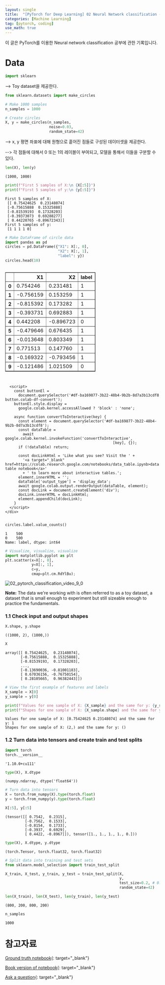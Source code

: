 ```yaml
---
layout: single
title:  "[PyTorch for Deep Learning] 02 Neural Network classification - 1. Data"
categories: [Machine Learning]
tag: [pytorch, coding]
use_math: true
---
```


이 글은 PyTorch를 이용한 Neural network classification 공부에 관한 기록입니다.


# Data


```python
import sklearn
```

--> Toy dataset을 제공한다.


```python
from sklearn.datasets import make_circles

# Make 1000 samples
n_samples = 1000

# Create circles
X, y = make_circles(n_samples,
                    noise=0.03,
                    random_state=42)
```

--> x, y 평면 좌표에 대해 원형으로 흩어진 점들로 구성된 데이터셋을 제공한다.

--> 각 점들에 대해서 0 또는 1의 레이블이 부여되고, 모델을 통해서 이들을 구분할 수 있다.


```python
len(X), len(y)
```




    (1000, 1000)




```python
print(f"First 5 samples of X:\n {X[:5]}")
print(f"First 5 samples of y:\n {y[:5]}")
```

    First 5 samples of X:
     [[ 0.75424625  0.23148074]
     [-0.75615888  0.15325888]
     [-0.81539193  0.17328203]
     [-0.39373073  0.69288277]
     [ 0.44220765 -0.89672343]]
    First 5 samples of y:
     [1 1 1 1 0]



```python
# Make DataFrame of circle data
import pandas as pd
circles = pd.DataFrame({"X1": X[:, 0], 
                        "X2": X[:, 1],
                        "label": y})
circles.head(10)
```





  <div id="df-ba169877-3b22-48b4-9b2b-8d7a3b13cdf8">
    <div class="colab-df-container">
      <div>
<style scoped>
    .dataframe tbody tr th:only-of-type {
        vertical-align: middle;
    }

    .dataframe tbody tr th {
        vertical-align: top;
    }

    .dataframe thead th {
        text-align: right;
    }
</style>
<table border="1" class="dataframe">
  <thead>
    <tr style="text-align: right;">
      <th></th>
      <th>X1</th>
      <th>X2</th>
      <th>label</th>
    </tr>
  </thead>
  <tbody>
    <tr>
      <th>0</th>
      <td>0.754246</td>
      <td>0.231481</td>
      <td>1</td>
    </tr>
    <tr>
      <th>1</th>
      <td>-0.756159</td>
      <td>0.153259</td>
      <td>1</td>
    </tr>
    <tr>
      <th>2</th>
      <td>-0.815392</td>
      <td>0.173282</td>
      <td>1</td>
    </tr>
    <tr>
      <th>3</th>
      <td>-0.393731</td>
      <td>0.692883</td>
      <td>1</td>
    </tr>
    <tr>
      <th>4</th>
      <td>0.442208</td>
      <td>-0.896723</td>
      <td>0</td>
    </tr>
    <tr>
      <th>5</th>
      <td>-0.479646</td>
      <td>0.676435</td>
      <td>1</td>
    </tr>
    <tr>
      <th>6</th>
      <td>-0.013648</td>
      <td>0.803349</td>
      <td>1</td>
    </tr>
    <tr>
      <th>7</th>
      <td>0.771513</td>
      <td>0.147760</td>
      <td>1</td>
    </tr>
    <tr>
      <th>8</th>
      <td>-0.169322</td>
      <td>-0.793456</td>
      <td>1</td>
    </tr>
    <tr>
      <th>9</th>
      <td>-0.121486</td>
      <td>1.021509</td>
      <td>0</td>
    </tr>
  </tbody>
</table>
</div>
      <button class="colab-df-convert" onclick="convertToInteractive('df-ba169877-3b22-48b4-9b2b-8d7a3b13cdf8')"
              title="Convert this dataframe to an interactive table."
              style="display:none;">

  <svg xmlns="http://www.w3.org/2000/svg" height="24px"viewBox="0 0 24 24"
       width="24px">
    <path d="M0 0h24v24H0V0z" fill="none"/>
    <path d="M18.56 5.44l.94 2.06.94-2.06 2.06-.94-2.06-.94-.94-2.06-.94 2.06-2.06.94zm-11 1L8.5 8.5l.94-2.06 2.06-.94-2.06-.94L8.5 2.5l-.94 2.06-2.06.94zm10 10l.94 2.06.94-2.06 2.06-.94-2.06-.94-.94-2.06-.94 2.06-2.06.94z"/><path d="M17.41 7.96l-1.37-1.37c-.4-.4-.92-.59-1.43-.59-.52 0-1.04.2-1.43.59L10.3 9.45l-7.72 7.72c-.78.78-.78 2.05 0 2.83L4 21.41c.39.39.9.59 1.41.59.51 0 1.02-.2 1.41-.59l7.78-7.78 2.81-2.81c.8-.78.8-2.07 0-2.86zM5.41 20L4 18.59l7.72-7.72 1.47 1.35L5.41 20z"/>
  </svg>
      </button>

  <style>
    .colab-df-container {
      display:flex;
      flex-wrap:wrap;
      gap: 12px;
    }

    .colab-df-convert {
      background-color: #E8F0FE;
      border: none;
      border-radius: 50%;
      cursor: pointer;
      display: none;
      fill: #1967D2;
      height: 32px;
      padding: 0 0 0 0;
      width: 32px;
    }

    .colab-df-convert:hover {
      background-color: #E2EBFA;
      box-shadow: 0px 1px 2px rgba(60, 64, 67, 0.3), 0px 1px 3px 1px rgba(60, 64, 67, 0.15);
      fill: #174EA6;
    }

    [theme=dark] .colab-df-convert {
      background-color: #3B4455;
      fill: #D2E3FC;
    }

    [theme=dark] .colab-df-convert:hover {
      background-color: #434B5C;
      box-shadow: 0px 1px 3px 1px rgba(0, 0, 0, 0.15);
      filter: drop-shadow(0px 1px 2px rgba(0, 0, 0, 0.3));
      fill: #FFFFFF;
    }
  </style>

      <script>
        const buttonEl =
          document.querySelector('#df-ba169877-3b22-48b4-9b2b-8d7a3b13cdf8 button.colab-df-convert');
        buttonEl.style.display =
          google.colab.kernel.accessAllowed ? 'block' : 'none';

        async function convertToInteractive(key) {
          const element = document.querySelector('#df-ba169877-3b22-48b4-9b2b-8d7a3b13cdf8');
          const dataTable =
            await google.colab.kernel.invokeFunction('convertToInteractive',
                                                     [key], {});
          if (!dataTable) return;

          const docLinkHtml = 'Like what you see? Visit the ' +
            '<a target="_blank" href=https://colab.research.google.com/notebooks/data_table.ipynb>data table notebook</a>'
            + ' to learn more about interactive tables.';
          element.innerHTML = '';
          dataTable['output_type'] = 'display_data';
          await google.colab.output.renderOutput(dataTable, element);
          const docLink = document.createElement('div');
          docLink.innerHTML = docLinkHtml;
          element.appendChild(docLink);
        }
      </script>
    </div>
  </div>





```python
circles.label.value_counts() 
```




    1    500
    0    500
    Name: label, dtype: int64




```python
# Visualize, visualize, visualize
import matplotlib.pyplot as plt
plt.scatter(x=X[:, 0],
            y=X[:, 1],
            c=y,
            cmap=plt.cm.RdYlBu);
```
    
![02_pytorch_classification_video_9_0](https://github.com/yesnote/yesnote.github.io/assets/173476188/3ae6677c-2402-4c96-a5a7-7ddd2ee723c7)
    


**Note:** The data we're working with is often referred to as a toy dataset, a dataset that is small enough to experiment but still sizeable enough to practice the fundamentals.

### 1.1 Check input and output shapes


```python
X.shape, y.shape
```




    ((1000, 2), (1000,))




```python
X
```




    array([[ 0.75424625,  0.23148074],
           [-0.75615888,  0.15325888],
           [-0.81539193,  0.17328203],
           ...,
           [-0.13690036, -0.81001183],
           [ 0.67036156, -0.76750154],
           [ 0.28105665,  0.96382443]])




```python
# View the first example of features and labels
X_sample = X[0]
y_sample = y[0]

print(f"Values for one sample of X: {X_sample} and the same for y: {y_sample}")
print(f"Shapes for one sample of X: {X_sample.shape} and the same for y: {y_sample.shape}")
```

    Values for one sample of X: [0.75424625 0.23148074] and the same for y: 1
    Shapes for one sample of X: (2,) and the same for y: ()


### 1.2 Turn data into tensors and create train and test splits


```python
import torch
torch.__version__
```




    '1.10.0+cu111'




```python
type(X), X.dtype
```




    (numpy.ndarray, dtype('float64'))




```python
# Turn data into tensors
X = torch.from_numpy(X).type(torch.float)
y = torch.from_numpy(y).type(torch.float)

X[:5], y[:5]
```




    (tensor([[ 0.7542,  0.2315],
             [-0.7562,  0.1533],
             [-0.8154,  0.1733],
             [-0.3937,  0.6929],
             [ 0.4422, -0.8967]]), tensor([1., 1., 1., 1., 0.]))




```python
type(X), X.dtype, y.dtype
```




    (torch.Tensor, torch.float32, torch.float32)




```python
# Split data into training and test sets
from sklearn.model_selection import train_test_split

X_train, X_test, y_train, y_test = train_test_split(X, 
                                                    y,
                                                    test_size=0.2, # 0.2 = 20% of data will be test & 80% will be train
                                                    random_state=42) 
```


```python
len(X_train), len(X_test), len(y_train), len(y_test)
```




    (800, 200, 800, 200)




```python
n_samples
```




    1000


# 참고자료

[Ground truth notebook](https://github.com/mrdbourke/pytorch-deep-learning/blob/main/02_pytorch_classification.ipynb){: target="_blank"}

[Book version of notebook](https://www.learnpytorch.io/02_pytorch_classification/){: target="_blank"}

[Ask a question](https://github.com/mrdbourke/pytorch-deep-learning/discussions){: target="_blank"}